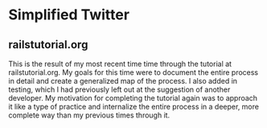 # Simplified Twitter
## railstutorial.org
This is the result of my most recent time time through the tutorial at railstutorial.org. My goals for this time were to document the entire process in detail and create a generalized map of the process. I also added in testing, which I had previously left out at the suggestion of another developer. My motivation for completing the tutorial again was to approach it like a type of practice and internalize the entire process in a deeper, more complete way than my previous times through it. 
